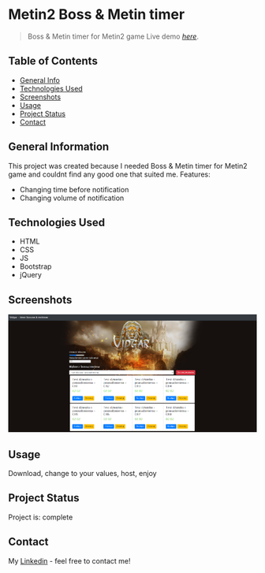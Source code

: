 # Metin2 Boss & Metin timer
> Boss & Metin timer for Metin2 game
> Live demo [_here_](https://p1xel00.github.io/).

## Table of Contents
* [General Info](#general-information)
* [Technologies Used](#technologies-used)
* [Screenshots](#screenshots)
* [Usage](#usage)
* [Project Status](#project-status)
* [Contact](#contact)


## General Information
This project was created because I needed Boss & Metin timer for Metin2 game and couldnt find any good one that suited me.
Features:
* Changing time before notification
* Changing volume of notification


## Technologies Used
- HTML
- CSS
- JS
- Bootstrap
- jQuery


## Screenshots
![Example screenshot](./static/img.png)


## Usage
Download, change to your values, host, enjoy


## Project Status
Project is: complete


## Contact
My [Linkedin](https://www.linkedin.com/in/stanislawszopa/) - feel free to contact me!


